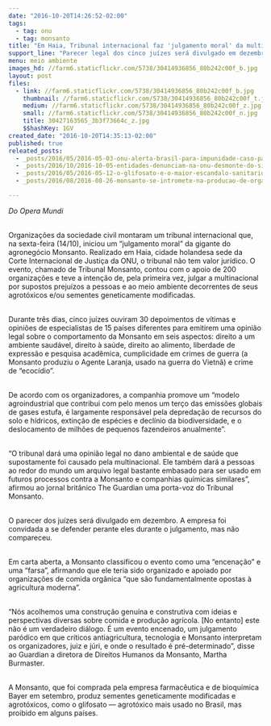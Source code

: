 ```yaml
---
date: "2016-10-20T14:26:52-02:00"
tags:
  - tag: onu
  - tag: monsanto
title: "Em Haia, Tribunal internacional faz 'julgamento moral' da multinacional Monsanto"
support_line: "Parecer legal dos cinco juízes será divulgado em dezembro, apesar de não ter valor jurídico; empresa diz ser 'farsa'."
menu: meio ambiente
images_hd: //farm6.staticflickr.com/5738/30414936856_80b242c00f_b.jpg
layout: post
files:
  - link: //farm6.staticflickr.com/5738/30414936856_80b242c00f_b.jpg
    thumbnail: //farm6.staticflickr.com/5738/30414936856_80b242c00f_t.jpg
    medium: //farm6.staticflickr.com/5738/30414936856_80b242c00f_z.jpg
    small: //farm6.staticflickr.com/5738/30414936856_80b242c00f_n.jpg
    title: 30427163565_3b3f73664c_z.jpg
    $$hashKey: 1GV
created_date: "2016-10-20T14:35:13-02:00"
published: true
releated_posts:
  - _posts/2016/05/2016-05-03-onu-alerta-brasil-para-impunidade-caso-pais-mude-lei-sobre-trabalho-escravo.md
  - _posts/2016/10/2016-10-05-entidades-denunciam-na-onu-desmonte-do-sistema-de-direitos-humanos-com-pec-241-e-orcamento.md
  - _posts/2016/05/2016-05-12-o-glifosato-e-o-maior-escandalo-sanitario-da-historia-diz-documentarista.md
  - _posts/2016/08/2016-08-26-monsanto-se-intromete-na-producao-de-organicos-movimentos-criticam-violacoes.md

---
```

<p><em>Do Opera Mundi</em></p>

<p><br />
Organiza&ccedil;&otilde;es da sociedade civil montaram um tribunal internacional que, na sexta-feira (14/10), iniciou um &ldquo;julgamento moral&rdquo; da gigante do agroneg&oacute;cio Monsanto. Realizado em Haia, cidade holandesa sede da Corte Internacional de Justi&ccedil;a da ONU, o tribunal n&atilde;o tem valor jur&iacute;dico. O evento, chamado de Tribunal Monsanto, contou com o apoio de 200 organiza&ccedil;&otilde;es e teve a inten&ccedil;&atilde;o de, pela primeira vez, julgar a multinacional por supostos preju&iacute;zos a pessoas e ao meio ambiente decorrentes de seus agrot&oacute;xicos e/ou sementes geneticamente modificadas.</p>

<p><br />
Durante tr&ecirc;s dias, cinco ju&iacute;zes ouviram 30 depoimentos de v&iacute;timas e opini&otilde;es de especialistas de 15 pa&iacute;ses diferentes para emitirem uma opini&atilde;o legal sobre o comportamento da Monsanto em seis aspectos: direito a um ambiente saud&aacute;vel, direito &agrave; sa&uacute;de, direito ao alimento, liberdade de express&atilde;o e pesquisa acad&ecirc;mica, cumplicidade em crimes de guerra (a Monsanto produziu o Agente Laranja, usado na guerra do Vietn&atilde;) e crime de &ldquo;ecoc&iacute;dio&rdquo;.</p>

<p><br />
De acordo com os organizadores, a companhia promove um &ldquo;modelo agroindustrial que contribui com pelo menos um ter&ccedil;o das emiss&otilde;es globais de gases estufa, &eacute; largamente respons&aacute;vel pela depreda&ccedil;&atilde;o de recursos do solo e h&iacute;dricos, extin&ccedil;&atilde;o de esp&eacute;cies e decl&iacute;nio da biodiversidade, e o deslocamento de milh&otilde;es de pequenos fazendeiros anualmente&rdquo;.</p>

<p><br />
&ldquo;O tribunal dar&aacute; uma opini&atilde;o legal no dano ambiental e de sa&uacute;de que supostamente foi causado pela multinacional. Ele tamb&eacute;m dar&aacute; a pessoas ao redor do mundo um arquivo legal bastante embasado para ser usado em futuros processos contra a Monsanto e companhias qu&iacute;micas similares&rdquo;, afirmou ao jornal brit&acirc;nico The Guardian uma porta-voz do Tribunal Monsanto.</p>

<p><br />
O parecer dos ju&iacute;zes ser&aacute; divulgado em dezembro. A empresa foi convidada a se defender perante eles durante o julgamento, mas n&atilde;o compareceu.</p>

<p><br />
Em carta aberta, a Monsanto classificou o evento como uma &ldquo;encena&ccedil;&atilde;o&rdquo; e uma &ldquo;farsa&rdquo;, afirmando que ele teria sido organizado e apoiado por organiza&ccedil;&otilde;es de comida org&acirc;nica &ldquo;que s&atilde;o fundamentalmente opostas &agrave; agricultura moderna&rdquo;.</p>

<p><br />
&ldquo;N&oacute;s acolhemos uma constru&ccedil;&atilde;o genu&iacute;na e construtiva com ideias e perspectivas diversas sobre comida e produ&ccedil;&atilde;o agr&iacute;cola. [No entanto] este n&atilde;o &eacute; um verdadeiro di&aacute;logo. &Eacute; um evento encenado, um julgamento par&oacute;dico em que cr&iacute;ticos antiagricultura, tecnologia e Monsanto interpretam os organizadores, juiz e j&uacute;ri, e onde o resultado &eacute; pr&eacute;-determinado&rdquo;, disse ao Guardian a diretora de Direitos Humanos da Monsanto, Martha Burmaster.</p>

<p><br />
A Monsanto, que foi comprada pela empresa farmac&ecirc;utica e de bioqu&iacute;mica Bayer em setembro, produz sementes geneticamente modificadas e agrot&oacute;xicos, como o glifosato &mdash; agrot&oacute;xico mais usado no Brasil, mas proibido em alguns pa&iacute;ses.</p>
